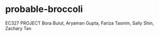 # probable-broccoli
EC327 PROJECT
Bora Bulut, Aryaman Gupta, Fariza Tasnim, Sally Shin, Zachary Tan
